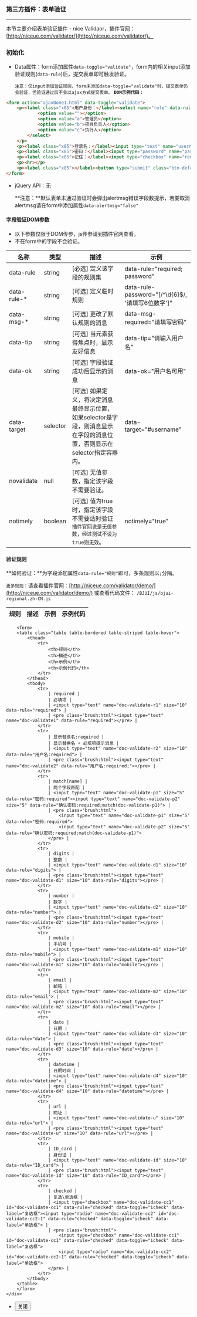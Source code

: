 ### 第三方插件：表单验证
***
本节主要介绍表单验证插件 - nice Validaor，插件官网：[http://niceue.com/validator/](http://niceue.com/validator/)。
### 初始化
* Data属性：form添加属性`data-toggle="validate"`，form内的相关input添加验证规则(`data-rule`)后，提交表单即可触发验证。

  `注意：仅input添加验证规则，form未添加data-toggle="validate"时，提交表单仍会验证，但验证通过后不会以ajax方式提交表单。`
**`DOM示例代码：`**
```html
<form action="ajaxDone1.html" data-toggle="validate">
    <p><label class="x85">用户身份：</label><select name="role" data-rule="required" data-toggle="selectpicker">
            <option value=""></option>
            <option value="a">管理员</option>
            <option value="b">项目负责人</option>
            <option value="c">执行人</option>
        </select>
    </p>
    <p><label class="x85">登录名：</label><input type="text" name="username" data-rule="required" data-tip="你好啊，请填写用户名" data-ok="用户名可用" placeholder="登录名"></p>
    <p><label class="x85">密码：</label><input type="password" name="password" data-rule="required;" placeholder="登录密码"></p>
    <p><label class="x85">记住：</label><input type="checkbox" name="remember" value="true" id="doc-validate-remember" data-toggle="icheck" data-rule="checked" data-label="记住登陆信息"></p>
    <p><hr></p>
    <p><label class="x85"></label><button type="submit" class="btn-default">提 交</button></p>
</form>
```
* jQuery API：无

  **注意：**默认表单未通过验证时会弹出alertmsg错误字段数提示，若要取消alertmsg请在form中添加属性`data-alertmsg="false"`
  
#### 字段验证DOM参数
* 以下参数仅限于DOM传参，js传参请到插件官网查看。
* 不在form中的字段不会验证。

| 名称 | 类型 | 描述 | 示例 |
| -- | -- | -- | -- |
| data-rule | string | [必选] 定义该字段的规则集 | data-rule="required; password" |
| data-rule-\* | string | [可选] 定义临时规则 | data-rule-password="[/^\d{6}$/, '请填写6位数字']" |
| data-msg-\* | string | [可选] 更改了默认规则的消息 | data-msg-required="请填写密码" |
| data-tip | string | [可选] 当元素获得焦点时，显示友好信息 | data-tip="请输入用户名" |
| data-ok | string | [可选] 字段验证成功后显示的消息 | data-ok="用户名可用" |
| data-target | selector | [可选] 如果定义，将决定消息最终显示位置，如果selector是字段，则消息显示在字段的消息位置，否则显示在selector指定容器内。 | data-target="#username" |
| novalidate | null | [可选] 无值参数，指定该字段不需要验证。 ||
| notimely | boolean | [可选] 值为true时，指定该字段不需要适时验证 `插件官网说是无值参数，经过测试不设为true则无效`。 | notimely="true" |
#### 验证规则
**如何验证：**为字段添加属性`data-rule="规则"`即可，多条规则以`;`分隔。

`更多规则：`请查看插件官网：[http://niceue.com/validator/demo/](http://niceue.com/validator/demo/) 或查看代码文件： `/BJUI/js/bjui-regional.zh-CN.js`

| 规则 | 描述 | 示例 | 示例代码 |
| -- | -- | -- | -- |
        <form>
        <table class="table table-bordered table-striped table-hover">
            <thead>
                <tr>
                    <th>规则</th>
                    <th>描述</th>
                    <th>示例</th>
                    <th>示例代码</th>
                </tr>
            </thead>
            <tbody>
                <tr>
                    | required |
                    | 必填项 |
                    | <input type="text" name="doc-validate-r1" size="10" data-rule="required"> |
                    | <pre class="brush:html"><input type="text" name="doc-validate1" data-rule="required"></pre> |
                </tr>
                <tr>
                    | 显示替换名:required |
                    | 显示替换名 + 必填项提示消息 |
                    | <input type="text" name="doc-validate-r2" size="10" data-rule="用户名:required"> |
                    | <pre class="brush:html"><input type="text" name="doc-validate2" data-rule="用户名:required;"></pre> |
                </tr>
                <tr>
                    | match[name] |
                    | 两个字段匹配 |
                    | <input type="text" name="doc-validate-p1" size="5" data-rule="密码:required"><input type="text" name="doc-validate-p2" size="5" data-rule="确认密码:required;match(doc-validate-p1)"> |
                    | <pre class="brush:html">
                        <input type="text" name="doc-validate-p1" size="5" data-rule="密码:required">
                        <input type="text" name="doc-validate-p2" size="5" data-rule="确认密码:required;match(doc-validate-p1)">
                    </pre> |
                </tr>
                <tr>
                    | digits |
                    | 整数 |
                    | <input type="text" name="doc-validate-d1" size="10" data-rule="digits"> |
                    | <pre class="brush:html"><input type="text" name="doc-validate-d1" size="10" data-rule="digits"></pre> |
                </tr>
                <tr>
                    | number |
                    | 数字 |
                    | <input type="text" name="doc-validate-d2" size="10" data-rule="number"> |
                    | <pre class="brush:html"><input type="text" name="doc-validate-d2" size="10" data-rule="number"></pre> |
                </tr>
                <tr>
                    | mobile |
                    | 手机号 |
                    | <input type="text" name="doc-validate-m1" size="10" data-rule="mobile"> |
                    | <pre class="brush:html"><input type="text" name="doc-validate-m1" size="10" data-rule="mobile"></pre> |
                </tr>
                <tr>
                    | email |
                    | 邮箱 |
                    | <input type="text" name="doc-validate-m2" size="10" data-rule="email"> |
                    | <pre class="brush:html"><input type="text" name="doc-validate-m2" size="10" data-rule="email"></pre> |
                </tr>
                <tr>
                    | date |
                    | 日期 |
                    | <input type="text" name="doc-validate-d3" size="10" data-rule="date"> |
                    | <pre class="brush:html"><input type="text" name="doc-validate-d3" size="10" data-rule="date"></pre> |
                </tr>
                <tr>
                    | datetime |
                    | 日期时间 |
                    | <input type="text" name="doc-validate-d4" size="10" data-rule="datetime"> |
                    | <pre class="brush:html"><input type="text" name="doc-validate-d4" size="10" data-rule="datetime"></pre> |
                </tr>
                <tr>
                    | url |
                    | 网址 |
                    | <input type="text" name="doc-validate-u" size="10" data-rule="url"> |
                    | <pre class="brush:html"><input type="text" name="doc-validate-u" size="10" data-rule="url"></pre> |
                </tr>
                <tr>
                    | ID_card |
                    | 身份证 |
                    | <input type="text" name="doc-validate-id" size="10" data-rule="ID_card"> |
                    | <pre class="brush:html"><input type="text" name="doc-validate-id" size="10" data-rule="ID_card"></pre> |
                </tr>
                <tr>
                    | checked |
                    | 复选\单选框 |
                    | <input type="checkbox" name="doc-validate-cc1" id="doc-validate-cc1" data-rule="checked" data-toggle="icheck" data-label="复选框"><input type="radio" name="doc-validate-cc2" id="doc-validate-cc2-1" data-rule="checked" data-toggle="icheck" data-label="单选框"> |
                    | <pre class="brush:html">
                        <input type="checkbox" name="doc-validate-cc1" id="doc-validate-cc1" data-rule="checked" data-toggle="icheck" data-label="复选框">
                        <input type="radio" name="doc-validate-cc2" id="doc-validate-cc2-1" data-rule="checked" data-toggle="icheck" data-label="单选框">
                    </pre> |
                </tr>
            </tbody>
        </table>
        </form>
    </div>
</div>
<div class="bjui-pageFooter">
    <ul>
        <li><button type="button" class="btn-close" data-icon="close">关闭</button></li>
    </ul>
</div>

